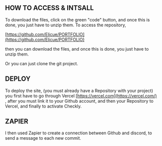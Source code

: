 ## HOW TO ACCESS & INTSALL

To download the files, click on the green "code" button, and once this is done, you just have to unzip them.
To access the repository, 

[https://github.com/Elicue/PORTFOLIO](https://github.com/Elicue/PORTFOLIO)

then you can download the files, and once this is done, you just have to unzip them.

Or you can just clone the git project.

## **DEPLOY**

To deploy the site,  (you must already have a Repository with your project) you first have to go  through Vercel [https://vercel.com](https://vercel.com/)
 , after you must link it to your Github account, and then your Repository to Vercel, and finally to activate Checkly.

## ZAPIER

I then used Zapier to create a connection between Github and discord, to send a message to each new commit.
